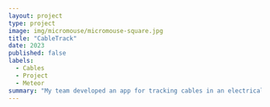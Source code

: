 ```yaml
---
layout: project
type: project
image: img/micromouse/micromouse-square.jpg
title: "CableTrack"
date: 2023
published: false
labels:
  - Cables
  - Project
  - Meteor
summary: "My team developed an app for tracking cables in an electrical project."
---
```



